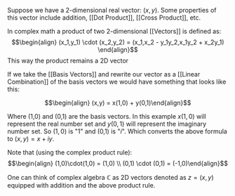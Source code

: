 Suppose we have a 2-dimensional real vector: $(x,y)$. Some properties of this vector include addition, [[Dot Product]], [[Cross Product]], etc. 

In complex math a product of two 2-dimensional [[Vectors]] is defined as: 
$$\begin{align} (x_1,y_1) \cdot (x_2,y_2) = (x_1,x_2 - y_1y_2,x_1y_2 + x_2y_1) \end{align}$$
This way the product remains a 2D vector

If we take the [[Basis Vectors]] and rewrite our vector as a [[Linear Combination]] of the basis vectors we would have something that looks like this:

$$\begin{align} (x,y) = x(1,0) + y(0,1)\end{align}$$

Where (1,0) and (0,1) are the basis vectors. In this example $x(1,0)$ will represent the real number set and $y(0,1)$ will represent the imaginary number set. So $(1,0)$ is "1" and (0,1) is "$i$". Which converts the above formula to $(x,y) = x + iy$. 

Note that (using the complex product rule): 
$$\begin{align} (1,0)\cdot(1,0) = (1,0) \\ (0,1) \cdot (0,1) = (-1,0)\end{align}$$

One can think of complex algebra $\mathbb{C}$ as 2D vectors denoted as $z = (x,y)$ equipped with addition and the above product rule.